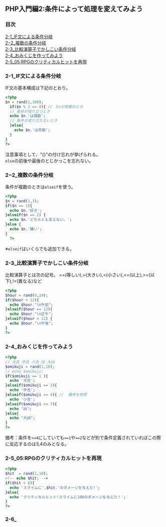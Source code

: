 ## PHP入門編2:条件によって処理を変えてみよう
### 目次
[2-1_IF文による条件分岐](#2-1_IF文による条件分岐)</br>
[2−2_複数の条件分岐](#2−2_複数の条件分岐)</br>
[2-3_比較演算子でかしこい条件分岐](#2-3_比較演算子でかしこい条件分岐)</br>
[2-4_おみくじを作ってみよう](#2-4_おみくじを作ってみよう)</br>
[2-5_05:RPGのクリティカルヒットを再現](#2-5_05:RPGのクリティカルヒットを再現)</br>


### 2-1_IF文による条件分岐
IF文の基本構成は下記のとおり。
```php
<?php
$n = rand(1,100);
  if($n % 2 == 0){ // ＄nが奇数のとき
  // 条件が成り立つとき
  echo $n.'は偶数';
  // 条件が成り立たないとき
  }else{  
    echo $n.'は奇数';
  }
}
?>
```
注意事項として、"{}"の付け忘れが挙げられる。</br>
`else`の前後や最後のとじかっこを忘れない。</br>

### 2−2_複数の条件分岐
条件が複数のときは`elseif`を使う。
```php
<?php
$n = rand(1,3);
if($n == 1){
  echo $n.'好き';
}elseif($n == 2) {
  echo $n.'どちらとも言えない。';
}else {
  echo $n.'嫌い';
}
  ?>
```
※`elseif`はいくらでも追加できる。</br>

### 2-3_比較演算子でかしこい条件分岐
比較演算子とは次の記号。
==(等しい),>(大きい),<(小さい),<=(以上),>=(以下),!=(異なる)など
```php
<?php
$hour = rand(0,24);
if($hour < 12){
  echo $hour."\n午前";
}elseif($hour == 12){
  echo $hour."\n正午";
}elseif($hour > 12) {
  echo $hour."\n午後";
}
?>
```
### 2-4_おみくじを作ってみよう
```php
<?php
// 大吉 中吉 小吉 凶 大凶
$omikuji = rand(1,10);
// echo $omikuji;
if($omikuji == 1 ){
  echo '大吉';
}elseif($omikuji == 2){
  echo '中吉';
}elseif($omikuji <= 4){ //  備考を参照
  echo '小吉'; 
}elseif($omikuji <= 7){
  echo "凶";
}else{
  echo "大凶";
}
?>
```
備考：条件を`<=4`にしていても`==1`や`==2`などが別で条件定義されていればこの際に反応するのは3,4のみとなる。</br>

### 2-5_05:RPGのクリティカルヒットを再現
```php
<?php
$hit  = rand(1,10);
<!-- echo $hit; -->
if($hit < 6){
  echo 'スライムに'.$hit.'のダメージを与えた!';
}else{
  echo 'クリティカルヒット!スライムに100のダメージを与えた！';
}
?>
```

### 2-6_